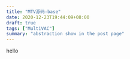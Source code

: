 ```yaml
---
title: "MTV源码-base"
date: 2020-12-23T19:44:09+08:00
draft: true
tags: ["MultiVAC"]
summary: "abstraction show in the post page"
---
```


hello